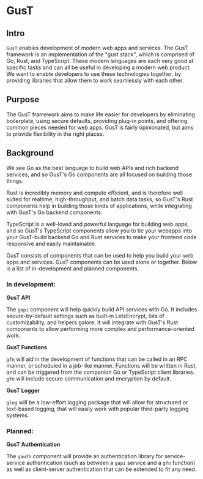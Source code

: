 # GusT

## Intro
`GusT` enables development of modern web apps and services. The GusT framework is an implementation of the "gust stack", which is comprised of Go, Rust, and TypeScript. These modern languages are each very good at specific tasks and can all be useful in developing a modern web product. We want to enable developers to use these technologies together, by providing libraries that allow them to work seamlessly with each other. 

## Purpose
The GusT framework aims to make life easier for developers by eliminating boilerplate, using secure defaults, providing plug-in points, and offering common pieces needed for web apps. GusT is fairly opinionated, but aims to provide flexibility in the right places. 

## Background
We see Go as the best language to build web APIs and rich backend services, and so GusT's Go components are all focused on building those things. 

Rust is incredibly memory and compute efficient, and is therefore well suited for realtime, high-throughput, and batch data tasks, so GusT's Rust components help in building those kinds of applications, while integrating with GusT's Go backend components. 

TypeScript is a well-loved and powerful language for building web apps, and so GusT's TypeScript components allow you to tie your webapps into your GusT-build backend Go and Rust services to make your frontend code responsive and easily maintainable.

GusT consists of components that can be used to help you build your web apps and services. GusT components can be used alone or together. Below is a list of in-development and planned components.

### In development:

**GusT API**

The `gapi` component will help quickly build API services with Go. It includes secure-by-default settings such as built-in LetsEncrypt, lots of customizability, and helpers galore. It will integrate with GusT's Rust components to allow performing more complex and performance-oriented work.

**GusT Functions**

`gfn` will aid in the development of functions that can be called in an RPC manner, or scheduled in a job-like manner. Functions will be written in Rust, and can be triggered from the companion Go or TypeScript client libraries. `gfn` will include secure communication and encryption by default.

**GusT Logger**

`glog` will be a low-effort logging package that will allow for structured or text-based logging, that will easily work with popular third-party logging systems.

### Planned:

**GusT Authentication**

The `gauth` component will provide an authentication library for service-service authentication (such as between a `gapi` service and a `gfn` function) as well as client-server authentication that can be extended to fit any need.

